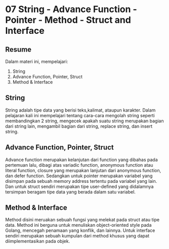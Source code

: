 # 07 String - Advance Function - Pointer - Method - Struct and Interface
## Resume

Dalam materi ini, mempelajari:
  1. String
  2. Advance Function, Pointer, Struct
  3. Method & Interface
  
## String 
String adalah tipe data yang berisi teks,kalimat, ataupun karakter. Dalam pelajaran kali ini mempelajari tentang cara-cara mengolah string seperti membandingkan 2 string, mengecek apakah suatu string merupakan bagian dari string lain, mengambil bagian dari string, replace string, dan insert string.

## Advance Function, Pointer, Struct
Advance function merupakan kelanjutan dari function yang dibahas pada pertemuan lalu, dibagi atas variadic function, anonymous function atau literal function, closure yang merupakan lanjutan dari anonymous function, dan defer function. Sedangkan untuk pointer merupakan variabel yang disimpan pada sebuah memory address tertentu pada variabel yang lain. Dan untuk struct sendiri merupakan tipe user-defined yang didalamnya tersimpan beragam tipe data yang berada dalam satu variabel. 

## Method & Interface 
Method disini meruakan sebuah fungsi yang melekat pada struct atau tipe data. Method ini berguna untuk menuliskan object-oriented style pada Golang, mencegah penamaan yang konflik, dan lainnya. Untuk interface sendiri merupakan sebuah kumpulan dari method khusus yang dapat diimplementasikan pada objek.
